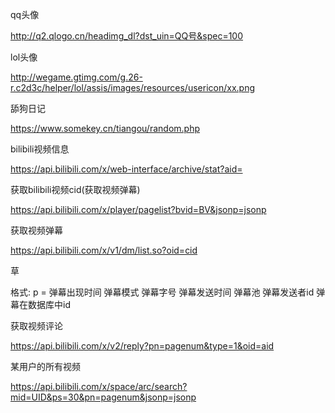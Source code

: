 qq头像

http://q2.qlogo.cn/headimg_dl?dst_uin=QQ号&spec=100

lol头像

http://wegame.gtimg.com/g.26-r.c2d3c/helper/lol/assis/images/resources/usericon/xx.png

舔狗日记

https://www.somekey.cn/tiangou/random.php



bilibili视频信息

https://api.bilibili.com/x/web-interface/archive/stat?aid=

获取bilibili视频cid(获取视频弹幕)

https://api.bilibili.com/x/player/pagelist?bvid=BV&jsonp=jsonp

获取视频弹幕

https://api.bilibili.com/x/v1/dm/list.so?oid=cid

<d p="265.59000,1,25,16777215,1593703582,0,10ed610c,34897347161358341">草</d>

格式: p =  弹幕出现时间 弹幕模式 弹幕字号 弹幕发送时间 弹幕池 弹幕发送者id 弹幕在数据库中id

获取视频评论

https://api.bilibili.com/x/v2/reply?pn=pagenum&type=1&oid=aid

某用户的所有视频

https://api.bilibili.com/x/space/arc/search?mid=UID&ps=30&pn=pagenum&jsonp=jsonp